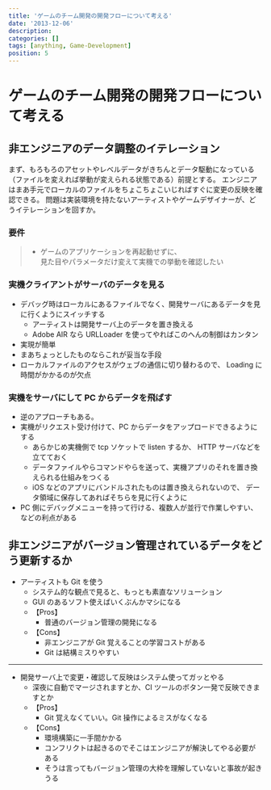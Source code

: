 ```yaml
---
title: 'ゲームのチーム開発の開発フローについて考える'
date: '2013-12-06'
description:
categories: []
tags: [anything, Game-Development]
position: 5
---
```


# ゲームのチーム開発の開発フローについて考える

## 非エンジニアのデータ調整のイテレーション

まず、もろもろのアセットやレベルデータがきちんとデータ駆動になっている
（ファイルを変えれば挙動が変えられる状態である）前提とする。
エンジニアはまあ手元でローカルのファイルをちょこちょこいじればすぐに変更の反映を確認できる。
問題は実装環境を持たないアーティストやゲームデザイナーが、どうイテレーションを回すか。

### 要件

> - ゲームのアプリケーションを再起動せずに、  
>   見た目やパラメータだけ変えて実機での挙動を確認したい

### 実機クライアントがサーバのデータを見る

- デバッグ時はローカルにあるファイルでなく、開発サーバにあるデータを見に行くようにスイッチする
    - アーティストは開発サーバ上のデータを置き換える
    - Adobe AIR なら URLLoader を使ってやればこのへんの制御はカンタン
- 実現が簡単
- まあちょっとしたものならこれが妥当な手段
- ローカルファイルのアクセスがウェブの通信に切り替わるので、 Loading に時間がかかるのが欠点

### 実機をサーバにして PC からデータを飛ばす

- 逆のアプローチもある。
- 実機がリクエスト受け付けて、PC からデータをアップロードできるようにする
    - あらかじめ実機側で tcp ソケットで listen するか、 HTTP サーバなどを立てておく
    - データファイルやらコマンドやらを送って、実機アプリのそれを置き換えられる仕組みをつくる
    - iOS などのアプリにバンドルされたものは置き換えられないので、
      データ領域に保存してあればそちらを見に行くように
- PC 側にデバッグメニューを持って行ける、複数人が並行で作業しやすい、などの利点がある


## 非エンジニアがバージョン管理されているデータをどう更新するか

- アーティストも Git を使う
    - システム的な観点で見ると、もっとも素直なソリューション
    - GUI のあるソフト使えばいくぶんかマシになる
    - 【Pros】
        - 普通のバージョン管理の開発になる
    - 【Cons】
        - 非エンジニアが Git 覚えることの学習コストがある
        - Git は結構ミスりやすい

___

- 開発サーバ上で変更・確認して反映はシステム使ってガッとやる
    - 深夜に自動でマージされますとか、CI ツールのボタン一発で反映できますとか
    - 【Pros】
        - Git 覚えなくていい。Git 操作によるミスがなくなる
    - 【Cons】
        - 環境構築に一手間かかる
        - コンフリクトは起きるのでそこはエンジニアが解決してやる必要がある
        - そうは言ってもバージョン管理の大枠を理解していないと事故が起きうる


